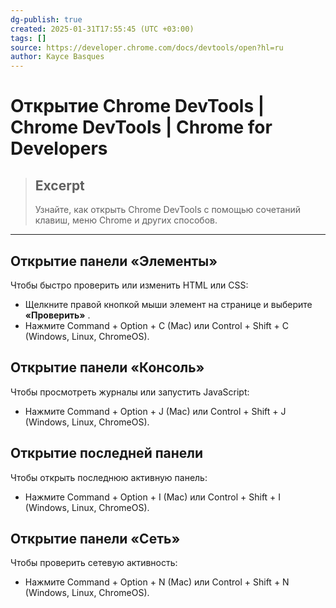 ```yaml
---
dg-publish: true
created: 2025-01-31T17:55:45 (UTC +03:00)
tags: []
source: https://developer.chrome.com/docs/devtools/open?hl=ru
author: Kayce Basques
---
```


# Открытие Chrome DevTools  |  Chrome DevTools  |  Chrome for Developers

> ## Excerpt
> Узнайте, как открыть Chrome DevTools с помощью сочетаний клавиш, меню Chrome и других способов.

---

## Открытие панели «Элементы»

Чтобы быстро проверить или изменить HTML или CSS:

-   Щелкните правой кнопкой мыши элемент на странице и выберите **«Проверить»** .
-   Нажмите Command + Option + C (Mac) или Control + Shift + C (Windows, Linux, ChromeOS).

## Открытие панели «Консоль»

Чтобы просмотреть журналы или запустить JavaScript:

-   Нажмите Command + Option + J (Mac) или Control + Shift + J (Windows, Linux, ChromeOS).

## Открытие последней панели

Чтобы открыть последнюю активную панель:

-   Нажмите Command + Option + I (Mac) или Control + Shift + I (Windows, Linux, ChromeOS).

## Открытие панели «Сеть»

Чтобы проверить сетевую активность:

-   Нажмите Command + Option + N (Mac) или Control + Shift + N (Windows, Linux, ChromeOS). 